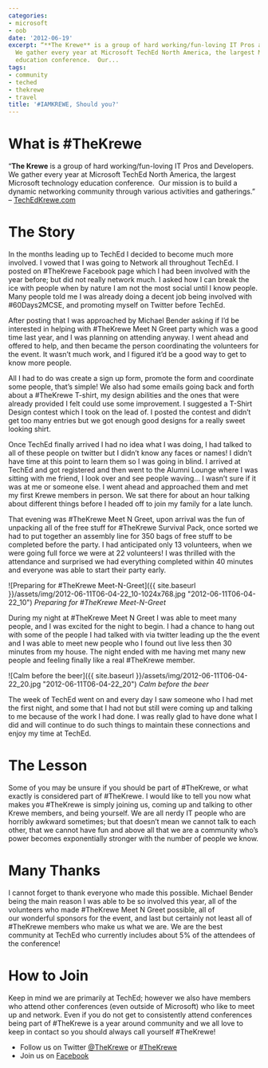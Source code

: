 ```yaml
---
categories:
- microsoft
- oob
date: '2012-06-19'
excerpt: “**The Krewe** is a group of hard working/fun-loving IT Pros and Developers.
  We gather every year at Microsoft TechEd North America, the largest Microsoft technology
  education conference.  Our...
tags:
- community
- teched
- thekrewe
- travel
title: '#IAMKREWE, Should you?'
---
```


# What is #TheKrewe

“**The Krewe** is a group of hard working/fun-loving IT Pros and Developers. We gather every year at Microsoft TechEd North America, the largest Microsoft technology education conference.  Our mission is to build a dynamic networking community through various activities and gatherings.” – [TechEdKrewe.com](http://www.techedkrewe.com/)

# The Story

In the months leading up to TechEd I decided to become much more involved. I vowed that I was going to Network all throughout TechEd. I posted on #TheKrewe Facebook page which I had been involved with the year before; but did not really network much. I asked how I can break the ice with people when by nature I am not the most social until I know people. Many people told me I was already doing a decent job being involved with #60Days2MCSE, and promoting myself on Twitter before TechEd.

After posting that I was approached by Michael Bender asking if I’d be interested in helping with #TheKrewe Meet N Greet party which was a good time last year, and I was planning on attending anyway. I went ahead and offered to help, and then became the person coordinating the volunteers for the event. It wasn’t much work, and I figured it’d be a good way to get to know more people.

All I had to do was create a sign up form, promote the form and coordinate some people, that’s simple! We also had some emails going back and forth about a #TheKrewe T-shirt, my design abilities and the ones that were already provided I felt could use some improvement. I suggested a T-Shirt Design contest which I took on the lead of. I posted the contest and didn’t get too many entries but we got enough good designs for a really sweet looking shirt.<!--more-->

Once TechEd finally arrived I had no idea what I was doing, I had talked to all of these people on twitter but I didn’t know any faces or names! I didn’t have time at this point to learn them so I was going in blind. I arrived at TechEd and got registered and then went to the Alumni Lounge where I was sitting with me friend, I look over and see people waving… I wasn’t sure if it was at me or someone else. I went ahead and approached them and met my first Krewe members in person. We sat there for about an hour talking about different things before I headed off to join my family for a late lunch.

That evening was #TheKrewe Meet N Greet, upon arrival was the fun of unpacking all of the free stuff for #TheKrewe Survival Pack, once sorted we had to put together an assembly line for 350 bags of free stuff to be completed before the party. I had anticipated only 13 volunteers, when we were going full force we were at 22 volunteers! I was thrilled with the attendance and surprised we had everything completed within 40 minutes and everyone was able to start their party early.

![Preparing for #TheKrewe Meet-N-Greet]({{ site.baseurl }}/assets/img/2012-06-11T06-04-22_10-1024x768.jpg "2012-06-11T06-04-22_10")
*Preparing for #TheKrewe Meet-N-Greet*

During my night at #TheKrewe Meet N Greet I was able to meet many people, and I was excited for the night to begin. I had a chance to hang out with some of the people I had talked with via twitter leading up the the event and I was able to meet new people who I found out live less then 30 minutes from my house. The night ended with me having met many new people and feeling finally like a real #TheKrewe member.

![Calm before the beer]({{ site.baseurl }}/assets/img/2012-06-11T06-04-22_20.jpg "2012-06-11T06-04-22_20")
*Calm before the beer*

The week of TechEd went on and every day I saw someone who I had met the first night, and some that I had not but still were coming up and talking to me because of the work I had done. I was really glad to have done what I did and will continue to do such things to maintain these connections and enjoy my time at TechEd.

# The Lesson

Some of you may be unsure if you should be part of #TheKrewe, or what exactly is considered part of #TheKrewe. I would like to tell you now what makes you #TheKrewe is simply joining us, coming up and talking to other Krewe members, and being yourself. We are all nerdy IT people who are horribly awkward sometimes; but that doesn’t mean we cannot talk to each other, that we cannot have fun and above all that we are a community who’s power becomes exponentially stronger with the number of people we know.

# Many Thanks

I cannot forget to thank everyone who made this possible. Michael Bender being the main reason I was able to be so involved this year, all of the volunteers who made #TheKrewe Meet N Greet possible, all of our wonderful sponsors for the event, and last but certainly not least all of #TheKrewe members who make us what we are. We are the best community at TechEd who currently includes about 5% of the attendees of the conference!

# How to Join

Keep in mind we are primarily at TechEd; however we also have members who attend other conferences (even outside of Microsoft) who like to meet up and network. Even if you do not get to consistently attend conferences being part of #TheKrewe is a year around community and we all love to keep in contact so you should always call yourself #TheKrewe!

- Follow us on Twitter [@TheKrewe](http://twitter.com/#!/TheKrewe) or [#TheKrewe](http://twitter.com/#!/search/%23TheKrewe)
- Join us on [Facebook](https://www.facebook.com/groups/TheKrewe/)